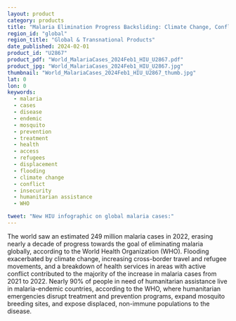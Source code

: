 ```yaml
---
layout: product
category: products
title: "Malaria Elimination Progress Backsliding: Climate Change, Conflict Driving Recent Spike"
region_id: "global"
region_title: "Global & Transnational Products"
date_published: 2024-02-01
product_id: "U2867"
product_pdf: "World_MalariaCases_2024Feb1_HIU_U2867.pdf"
product_jpg: "World_MalariaCases_2024Feb1_HIU_U2867.jpg"
thumbnail: "World_MalariaCases_2024Feb1_HIU_U2867_thumb.jpg"
lat: 0
lon: 0
keywords:
  - malaria
  - cases
  - disease
  - endemic
  - mosquito
  - prevention
  - treatment
  - health
  - access
  - refugees
  - displacement
  - flooding
  - climate change
  - conflict
  - insecurity
  - humanitarian assistance
  - WHO

tweet: "New HIU infographic on global malaria cases:"
---
```

The world saw an estimated 249 million malaria cases in 2022, erasing nearly a decade of progress towards the goal of eliminating malaria globally, according to the World Health Organization (WHO). Flooding exacerbated by climate change, increasing cross-border travel and refugee movements, and a breakdown of health services in areas with active conflict contributed to the majority of the increase in malaria cases from 2021 to 2022. Nearly 90% of people in need of humanitarian assistance live in malaria-endemic countries, according to the WHO, where humanitarian emergencies disrupt treatment and prevention programs, expand mosquito breeding sites, and expose displaced, non-immune populations to the disease.
